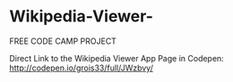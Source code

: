 # Wikipedia-Viewer-
FREE CODE CAMP PROJECT

Direct Link to the Wikipedia Viewer App Page in Codepen: http://codepen.io/grois33/full/JWzbvy/
